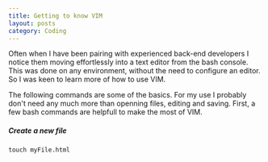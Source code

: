 ```yaml
---
title: Getting to know VIM
layout: posts
category: Coding
---
```


Often when I have been pairing with experienced back-end developers I notice them moving effortlessly into a text editor from the bash console. This was done on any environment, without the need to configure an editor. So I was keen to learn more of how to use VIM.

The following commands are some of the basics. For my use I probably don't need any much more than openning files, editing and saving. First, a few bash commands are helpfull to make the most of VIM.

##### Create a new file

```
touch myFile.html
```
